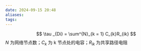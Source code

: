 ```yaml
---
date: 2024-09-15 20:48
aliases: 
tags: 
---
```

$$
\tau _{Di} = \sum^{N}_{k = 1} C_{k}R_{ik}
$$
$N$ 为网络节点数；$C_{k}$ 为 k 节点处的电容；$R_{ik}$ 为共享路径电阻
